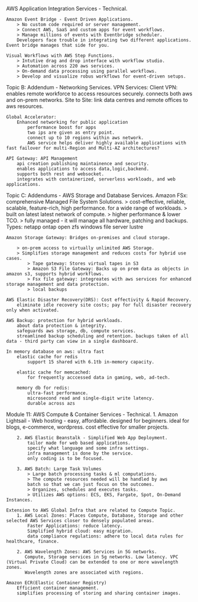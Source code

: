 

AWS Application Integration Services - Technical.

    Amazon Event Bridge - Event Driven Applications.
        > No custom code required or server management. 
        > Connect AWS, SaaS and custom apps for event workflows.
        > Manage millions of events with Eventbridge scheduler.
        Developers face trouble in integrating two different applications. Event bridge manages that side for you. 

    Visual Workflows with AWS Step Functions.
        > Intutive drag and drop interface with workflow studio.	
        > Automation across 220 aws services.
        > On-demand data processing using parallel workflows.
        > Develop and visualize robus workflows for event-driven setups.	

Topic B: Addendum - Networking Services.
    VPN Services:
        Client VPN: 
            enables remote workforce to access resources securely.
            connects both aws and on-prem networks.
        Site to Site:
            link data centres and remote offices to aws resources.

    Global Accelerator:
        Enhanced networking for public application
            performance boost for apps
            two ips are given as entry point.
            connect up to 10 regions within aws network.
            AWS service helps deliver highly available applications with fast failover for multi-Region and Multi-AZ architectures?

    API Gateway: API Management 
        api creation publishing maintainence and security.
        enables applications to access data,logic,backend.
        supports both rest and websocket.
        integrates with containerized, serverless workloads, and web applications.

    

Topic C: Addendums - AWS Storage and Database Services.
    Amazon FSx: comprehensive Managed File System Solutions.
        > cost-effective, reliable, scalable, feature-rich, high performance. for a wide range of workloads.
        > built on latest latest network of compute.
        > higher performance & lower TCO.
        > fully managed - it will manage all hardware, patching and backups.
        Types:
            netapp ontap 
            open zfs
            windows file server
            lustre


    Amazon Storage Gateway: Bridges on-premises and cloud storage.
    
        > on-prem access to virtually unlimited AWS Storage. 
        > Simplifies storage management and reduces costs for hybrid use cases.
            > Tape gateway: Stores virtual tapes in S3
            > Amazon S3 File Gateway: Backs up on prem data as objects in amazon s3, supports hybrid workflows.
            > Fsx file gateway: integreates with aws services for enhanced storage management and data protection.
            > local backups

    AWS Elastic Disaster Recovery(DRS): Cost effectivity & Rapid Recovery.
        eliminate idle recovery site costs; pay for full disaster recovery only when activated.
    
    AWS Backup: protection for hybrid workloads.
        about data protection & integrity.
        safeguards aws storage, db, compute services.
        streamlined backup scheduling and retention. backups taken of all data - third party can view in a single dashboard.

    In memory database on aws: ultra fast
        elastic cache for redis
            support 15 shared with 6.1tb in-memory capacity.

        elastic cache for memcached:
            for frequently acccessed data in gaming, web, ad-tech.

        memory db for redis:
            ultra-fast performance.
            microsecond read and single-digit write latency.
            durable across azs

Module 11: 
    AWS Compute & Container Services - Technical.
        1. Amazon Lightsail - Web hosting - easy, affordable.
            designed for beginners.
            ideal for blogs, e-commerce, wordpress.
            cost effective for smaller projects.

        2. AWS Elastic Beanstalk - Simplified Web App Deployment.
            tailor made for web based applications.
            specify what language and some infra settings.
            infra management is done by the service.
            only coding is to be focused.
        
        3. AWS Batch: Large Task Volumes
            > Large batch processing tasks & ml computations.
            > The compute resources needed will be handled by aws 
            batch so that we can just focus on the outcomes.
            > Organizes, schedules and executes tasks.
            > Utilizes AWS options: ECS, EKS, Fargate, Spot, On-Demand Instances.
    
    Extension to AWS Global Infra that are related to Compute Topic.
        1. AWS Local Zones: Places Compute, Database, Storage and other selected AWS Services closer to densely populated areas.
            Faster Applications: reduce latency. 
            Simplified hybrid cloud: easy migration.
            data compliance regulations: adhere to local data rules for healthcare, finance.

        2. AWS Wavelength Zones: AWS Services in 5G networks.
           Compute, Storage services in 5g networks. Low latency. VPC (Virtual Private Cloud) can be extended to one or more wavelength zones.
           Wavelength zones are associated with regions.

    Amazon ECR(Elastic Container Registry)
        Efficient container management.
        simplifies processing of storing and sharing container images.

